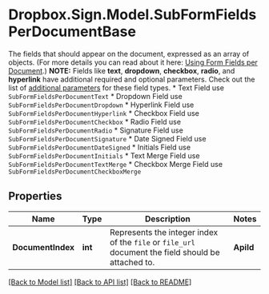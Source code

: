 # Dropbox.Sign.Model.SubFormFieldsPerDocumentBase
The fields that should appear on the document, expressed as an array of objects. (For more details you can read about it here: [Using Form Fields per Document](/docs/openapi/form-fields-per-document).)  **NOTE:** Fields like **text**, **dropdown**, **checkbox**, **radio**, and **hyperlink** have additional required and optional parameters. Check out the list of [additional parameters](/api/reference/constants/#form-fields-per-document) for these field types.  * Text Field use `SubFormFieldsPerDocumentText` * Dropdown Field use `SubFormFieldsPerDocumentDropdown` * Hyperlink Field use `SubFormFieldsPerDocumentHyperlink` * Checkbox Field use `SubFormFieldsPerDocumentCheckbox` * Radio Field use `SubFormFieldsPerDocumentRadio` * Signature Field use `SubFormFieldsPerDocumentSignature` * Date Signed Field use `SubFormFieldsPerDocumentDateSigned` * Initials Field use `SubFormFieldsPerDocumentInitials` * Text Merge Field use `SubFormFieldsPerDocumentTextMerge` * Checkbox Merge Field use `SubFormFieldsPerDocumentCheckboxMerge`

## Properties

Name | Type | Description | Notes
------------ | ------------- | ------------- | -------------
**DocumentIndex** | **int** |  Represents the integer index of the `file` or `file_url` document the field should be attached to.  | **ApiId** | **string** |  An identifier for the field that is unique across all documents in the request.  | **Height** | **int** |  Size of the field in pixels.  | **Required** | **bool** |  Whether this field is required.  | **Signer** | **string** |  Signer index identified by the offset in the signers parameter (0-based indexing), indicating which signer should fill out the field.<br><br>**NOTE:** To set the value of the field as the preparer you must set this to `me_now`<br><br>**NOTE:** If type is `text-merge` or `checkbox-merge`, you must set this to sender in order to use pre-filled data.  | **Type** | **string** |    | **Width** | **int** |  Size of the field in pixels.  | **X** | **int** |  Location coordinates of the field in pixels.  | **Y** | **int** |  Location coordinates of the field in pixels.  | **Name** | **string** |  Display name for the field.  | [optional] **Page** | **int?** |  Page in the document where the field should be placed (requires documents be PDF files).<br><br>- When the page number parameter is supplied, the API will use the new coordinate system. - Check out the differences between both [coordinate systems](https://faq.hellosign.com/hc/en-us/articles/217115577) and how to use them.  | [optional] 

[[Back to Model list]](../README.md#documentation-for-models) [[Back to API list]](../README.md#documentation-for-api-endpoints) [[Back to README]](../README.md)

